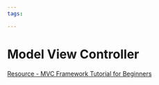 ```yaml
---
tags:

---
```

# Model View Controller

[Resource - MVC Framework Tutorial for Beginners](https://www.guru99.com/mvc-tutorial.html)  
